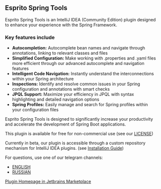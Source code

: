 ## Esprito Spring Tools

Esprito Spring Tools is an IntelliJ IDEA (Community Edition) plugin designed to enhance your experience with the Spring Framework.

### Key features include
* **Autocompletion:** Autocomplete bean names and navigate through annotations, linking to relevant classes and files
* **Simplified Configuration:** Make working with .properties and .yaml files more efficient through our advanced autocomplete and navigation features
* **Intelligent Code Navigation:** Instantly understand the interconnections within your Spring architecture
* **Inspections:** Identify and resolve common issues in your Spring configuration and annotations with smart checks
* **JPQL Support:** Maximize your efficiency in JPQL with syntax highlighting and detailed navigation options
* **Spring Profiles:** Easily manage and search for Spring profiles within your configuration files

Esprito Spring Tools is designed to significantly increase your productivity and accelerate the development of Spring Boot applications.

This plugin is available for free for non-commercial use (see our [LICENSE](https://github.com/esprito-plugin/plugin/blob/main/LICENSE.md))

Currently in beta, our plugin is accessible through a custom repository mechanism for IntelliJ IDEA plugins. (see [Installation Guide](https://github.com/esprito-plugin/plugin/blob/main/Installation%20Guide.md))

For questions, use one of our telegram channels:
* [ENGLISH](https://t.me/+70C48cdnvyczNTAy)
* [RUSSIAN](https://t.me/espritoplugin)

[Plugin Homepage in Jetbrains Marketplace](https://plugins.jetbrains.com/plugin/23273-esprito-spring-tools)
